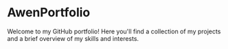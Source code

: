 # AwenPortfolio

Welcome to my GitHub portfolio! Here you'll find a collection of my projects and a brief overview of my skills and interests.


